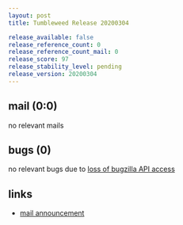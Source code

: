 ```yaml
---
layout: post
title: Tumbleweed Release 20200304

release_available: false
release_reference_count: 0
release_reference_count_mail: 0
release_score: 97
release_stability_level: pending
release_version: 20200304
---
```


## mail (0:0)

no relevant mails

## bugs (0)

<!--more-->

no relevant bugs due to [loss of bugzilla API access](https://bugzilla.opensuse.org/show_bug.cgi?id=1157722)



## links

- [mail announcement](https://lists.opensuse.org/opensuse-factory/2020-03/msg00060.html)
